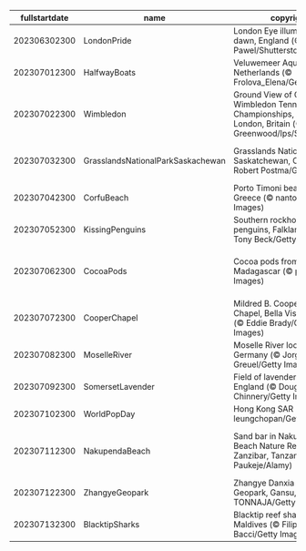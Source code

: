 |fullstartdate|name|copyright|title|image|
|--|--|--|--|--|
202306302300|LondonPride|London Eye illuminated at dawn, England (© Pajor Pawel/Shutterstock)|Rainbow reflection|![](/en-GB/2023/07/202306302300LondonPride.jpg)|
202307012300|HalfwayBoats|Veluwemeer Aqueduct, Netherlands (© Frolova_Elena/Getty Images)|We're halfway there|![](/en-GB/2023/07/202307012300HalfwayBoats.jpg)|
202307022300|Wimbledon|Ground View of Centre Court, Wimbledon Tennis Championships, A.E.L.T.C, London, Britain (© Mark Greenwood/Ips/Shutterstock)|Grand slam tournament|![](/en-GB/2023/07/202307022300Wimbledon.jpg)|
202307032300|GrasslandsNationalParkSaskachewan|Grasslands National Park, Saskatchewan, Canada (© Robert Postma/Getty Images)|The grass looks greener on this side|![](/en-GB/2023/07/202307032300GrasslandsNationalParkSaskachewan.jpg)|
202307042300|CorfuBeach|Porto Timoni beach, Corfu, Greece (© nantonov/Getty Images)|Pick your paradise|![](/en-GB/2023/07/202307042300CorfuBeach.jpg)|
202307052300|KissingPenguins|Southern rockhopper penguins, Falkland Islands (© Tony Beck/Getty Images)|A peck between penguins|![](/en-GB/2023/07/202307052300KissingPenguins.jpg)|
202307062300|CocoaPods|Cocoa pods from Ambanja, Madagascar (© pierivb/Getty Images)|A chocolate lover's favourite fruit|![](/en-GB/2023/07/202307062300CocoaPods.jpg)|
202307072300|CooperChapel|Mildred B. Cooper Memorial Chapel, Bella Vista, Arkansas (© Eddie Brady/Getty Images)|Sanctuary among the trees|![](/en-GB/2023/07/202307072300CooperChapel.jpg)|
202307082300|MoselleRiver|Moselle River loop near Kröv, Germany (© Jorg Greuel/Getty Images)|Staying in the loop|![](/en-GB/2023/07/202307082300MoselleRiver.jpg)|
202307092300|SomersetLavender|Field of lavender, Somerset, England (© Doug Chinnery/Getty Images)|A scented sea of purple|![](/en-GB/2023/07/202307092300SomersetLavender.jpg)|
202307102300|WorldPopDay|Hong Kong SAR (© leungchopan/Getty Images)|A sea of humanity|![](/en-GB/2023/07/202307102300WorldPopDay.jpg)|
202307112300|NakupendaBeach|Sand bar in Nakupenda Beach Nature Reserve, Zanzibar, Tanzania  (© Lubos Paukeje/Alamy)|The world's most exclusive beach?|![](/en-GB/2023/07/202307112300NakupendaBeach.jpg)|
202307122300|ZhangyeGeopark|Zhangye Danxia National Geopark, Gansu, China (© TONNAJA/Getty Images)|Walking a rocky rainbow|![](/en-GB/2023/07/202307122300ZhangyeGeopark.jpg)|
202307132300|BlacktipSharks|Blacktip reef sharks, Maldives (© Filippo Bacci/Getty Images)|A shiver of sharks on the hunt|![](/en-GB/2023/07/202307132300BlacktipSharks.jpg)|
